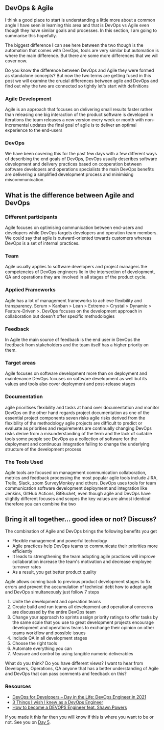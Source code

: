 ## DevOps & Agile

I think a good place to start is understanding a little more about a common angle I have seen in learning this area and that is DevOps vs Agile even though they have similar goals and processes. In this section, I am going to summarise this hopefully. 

The biggest difference I can see here between the two though is the automation that comes with DevOps, tools are very similar but automation is where the main difference. But there are some more differences that we will cover now. 

Do you know the difference between DevOps and Agile they were formed as standalone concepts? But now the two terms are getting fused in this post we will examine the crucial differences between agile and DevOps and find out why the two are connected so tightly let's start with definitions 

### Agile Development 

Agile is an approach that focuses on delivering  small results faster rather than releasing one big interaction of the product software is developed in iterations the team releases a new version every week or month with non-incremental updates the final goal of agile is to deliver an optimal experience to the end-users 

### DevOps 

We have been covering this for the past few days with a few different ways of describing the end goals of DevOps, DevOps usually describes software development 
and delivery practices based on cooperation between software developers and operations specialists the main DevOps benefits are delivering a simplified development process and minimising miscommunication. 

## What is the difference between Agile and DevOps 

### Different participants 

Agile focuses on optimising communication between end-users and developers while DevOps targets developers and operation team members.  We could say that agile is outward-oriented towards customers whereas DevOps is a set of internal practices. 

### Team 

Agile usually applies to software developers and project managers the competencies of DevOps engineers lie in the intersection of development, QA and operations they are involved in all stages of the product cycle. 

### Applied Frameworks

Agile has a lot of management frameworks to achieve flexibility and transparency. Scrum > Kanban > Lean > Extreme > Crystal > Dynamic > Feature-Driven >. DevOps focuses on the development approach in collaboration but doesn't offer specific methodologies 

### Feedback 
In Agile the main source of feedback is the end user in DevOps the feedback from stakeholders and the team itself has a higher priority on them. 

### Target areas 
Agile focuses on software development more than on deployment and maintenance DevOps focuses on software development as well but its values and tools also cover deployment and post-release stages 

### Documentation 
agile prioritises flexibility and tasks at hand over documentation and monitor DevOps on the other hand regards project documentation as one of the essential project components seven risks agile risks derived from the flexibility of the methodology agile projects are difficult to predict or evaluate as priorities and requirements are continually changing DevOps risks derive from a misunderstanding of the term and the lack of suitable tools some people see DevOps as a collection of software for the deployment and continuous integration failing to change the underlying structure of the development process 

### The Tools Used 
Agile tools are focused on management communication collaboration, metrics and feedback processing the most popular agile tools include JIRA, Trello, Slack, zoom SurveyMonkey and others. DevOps uses tools for team communication software development deployment and integration like Jenkins, GitHub Actions, BitBucket, even though agile and DevOps have slightly different focuses and scopes the key values are almost identical therefore you can combine the two 

## Bring it all together… good idea or not? Discuss? 

The combination of Agile and DevOps brings the following benefits you get 
-	Flexible management and powerful technology 
-	Agile practices help DevOps teams to communicate their priorities more efficiently 
-	It leads to strengthening the team adopting agile practices will improve collaboration increase the team's motivation and decrease employee turnover rates 
-	As a result, you get better product quality 

Agile allows coming back to previous product development stages to fix errors and prevent the accumulation of technical debt how to adopt agile and DevOps 
simultaneously just follow 7 steps 

1. Unite the development and operation teams 
2. Create build and run teams all development and operational concerns are discussed by the entire DevOps team 
3. Change your approach to sprints assign priority ratings to offer tasks by the same scale that you use to great development projects encourage development and operations teams to exchange their opinion on other teams workflow and possible issues 
4. Include QA in all development stages 
5. Choose the right tools 
6. Automate everything you can 
7. Measure and control by using tangible numeric deliverables 

What do you think? Do you have different views? I want to hear from Developers, Operations, QA anyone that has a better understanding of Agile and DevOps that can pass comments and feedback on this? 

### Resources 

- [DevOps for Developers – Day in the Life: DevOps Engineer in 2021](https://www.youtube.com/watch?v=2JymM0YoqGA)
- [3 Things I wish I knew as a DevOps Engineer](https://www.youtube.com/watch?v=udRNM7YRdY4)
- [How to become a DEVOPS Engineer feat. Shawn Powers](https://www.youtube.com/watch?v=kDQMjAQNvY4)

If you made it this far then you will know if this is where you want to be or not. See you on [Day 5](day5.md). 
